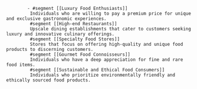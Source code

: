 			- #segment [[Luxury Food Enthusiasts]]
			 Individuals who are willing to pay a premium price for unique and exclusive gastronomic experiences.
			 #segment [[High-end Restaurants]]
			 Upscale dining establishments that cater to customers seeking luxury and innovative culinary offerings.
			 #segment [[Specialty Food Stores]]
			 Stores that focus on offering high-quality and unique food products to discerning customers.
			 #segment [[Gourmet Food Connoisseurs]]
			 Individuals who have a deep appreciation for fine and rare food items.
			 #segment [[Sustainable and Ethical Food Consumers]]
			 Individuals who prioritize environmentally friendly and ethically sourced food products.












